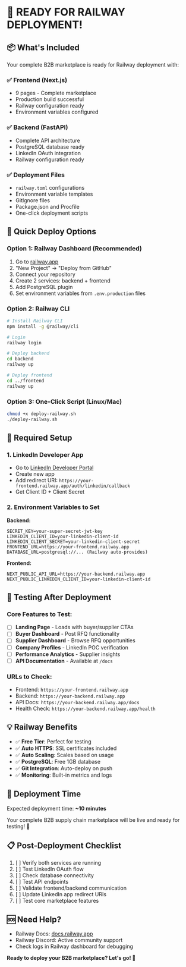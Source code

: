 # 🚀 READY FOR RAILWAY DEPLOYMENT!

## 📦 What's Included

Your complete B2B marketplace is ready for Railway deployment with:

### ✅ **Frontend (Next.js)**
- 9 pages - Complete marketplace
- Production build successful
- Railway configuration ready
- Environment variables configured

### ✅ **Backend (FastAPI)**  
- Complete API architecture
- PostgreSQL database ready
- LinkedIn OAuth integration
- Railway configuration ready

### ✅ **Deployment Files**
- `railway.toml` configurations
- Environment variable templates
- GitIgnore files
- Package.json and Procfile
- One-click deployment scripts

## 🚂 Quick Deploy Options

### Option 1: Railway Dashboard (Recommended)
1. Go to [railway.app](https://railway.app) 
2. "New Project" → "Deploy from GitHub"
3. Connect your repository
4. Create 2 services: backend + frontend
5. Add PostgreSQL plugin
6. Set environment variables from `.env.production` files

### Option 2: Railway CLI
```bash
# Install Railway CLI
npm install -g @railway/cli

# Login
railway login

# Deploy backend
cd backend
railway up

# Deploy frontend  
cd ../frontend
railway up
```

### Option 3: One-Click Script (Linux/Mac)
```bash
chmod +x deploy-railway.sh
./deploy-railway.sh
```

## 🔧 Required Setup

### 1. LinkedIn Developer App
- Go to [LinkedIn Developer Portal](https://developer.linkedin.com/)
- Create new app
- Add redirect URI: `https://your-frontend.railway.app/auth/linkedin/callback`
- Get Client ID + Client Secret

### 2. Environment Variables to Set

**Backend:**
```
SECRET_KEY=your-super-secret-jwt-key
LINKEDIN_CLIENT_ID=your-linkedin-client-id
LINKEDIN_CLIENT_SECRET=your-linkedin-client-secret
FRONTEND_URL=https://your-frontend.railway.app
DATABASE_URL=postgresql://... (Railway auto-provides)
```

**Frontend:**
```
NEXT_PUBLIC_API_URL=https://your-backend.railway.app
NEXT_PUBLIC_LINKEDIN_CLIENT_ID=your-linkedin-client-id
```

## 🧪 Testing After Deployment

### Core Features to Test:
- [ ] **Landing Page** - Loads with buyer/supplier CTAs
- [ ] **Buyer Dashboard** - Post RFQ functionality  
- [ ] **Supplier Dashboard** - Browse RFQ opportunities
- [ ] **Company Profiles** - LinkedIn POC verification
- [ ] **Performance Analytics** - Supplier insights
- [ ] **API Documentation** - Available at `/docs`

### URLs to Check:
- Frontend: `https://your-frontend.railway.app`
- Backend: `https://your-backend.railway.app`
- API Docs: `https://your-backend.railway.app/docs`
- Health Check: `https://your-backend.railway.app/health`

## 💡 Railway Benefits

- ✅ **Free Tier**: Perfect for testing
- ✅ **Auto HTTPS**: SSL certificates included
- ✅ **Auto Scaling**: Scales based on usage  
- ✅ **PostgreSQL**: Free 1GB database
- ✅ **Git Integration**: Auto-deploy on push
- ✅ **Monitoring**: Built-in metrics and logs

## 🎯 Deployment Time

Expected deployment time: **~10 minutes**

Your complete B2B supply chain marketplace will be live and ready for testing! 🚀

## 📋 Post-Deployment Checklist

1. [ ] Verify both services are running
2. [ ] Test LinkedIn OAuth flow
3. [ ] Check database connectivity
4. [ ] Test API endpoints
5. [ ] Validate frontend/backend communication
6. [ ] Update LinkedIn app redirect URIs
7. [ ] Test core marketplace features

## 🆘 Need Help?

- Railway Docs: [docs.railway.app](https://docs.railway.app)
- Railway Discord: Active community support
- Check logs in Railway dashboard for debugging

**Ready to deploy your B2B marketplace? Let's go! 🚂**
